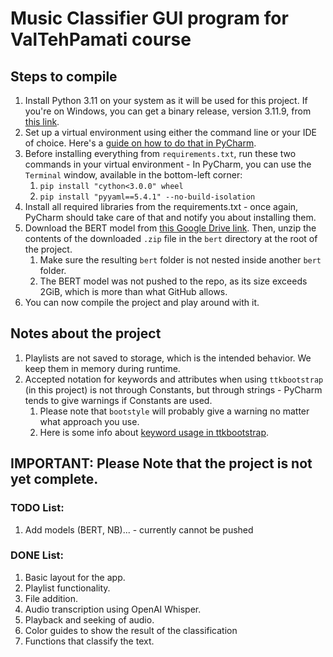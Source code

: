 # Music Classifier GUI program for ValTehPamati course

## Steps to compile
1. Install Python 3.11 on your system as it will be used for this project. 
If you're on Windows, you can get a binary release, version 3.11.9, from [this link](https://www.python.org/downloads/windows/).
2. Set up a virtual environment using either the command line or your IDE of choice. 
Here's a [guide on how to do that in PyCharm](https://www.jetbrains.com/help/pycharm/creating-virtual-environment.html#python_create_virtual_env).
3. Before installing everything from `requirements.txt`, run these two commands in your virtual environment - 
In PyCharm, you can use the `Terminal` window, available in the bottom-left corner:
   1. `pip install "cython<3.0.0" wheel`
   2. `pip install "pyyaml==5.4.1" --no-build-isolation`
4. Install all required libraries from the requirements.txt - once again, 
PyCharm should take care of that and notify you about installing them.
5. Download the BERT model from [this Google Drive link](https://drive.google.com/file/d/1PVphOyRvdsZ8oPqB8vWT5yOw6yBkJlGC/view?usp=drive_link).
Then, unzip the contents of the downloaded `.zip` file in the `bert` directory at the root of the project.
   1. Make sure the resulting `bert` folder is not nested inside another `bert` folder.
   2. The BERT model was not pushed to the repo, as its size exceeds 2GiB, which is more than what GitHub allows.
6. You can now compile the project and play around with it.

## Notes about the project
1. Playlists are not saved to storage, which is the intended behavior. 
We keep them in memory during runtime.
2. Accepted notation for keywords and attributes when using `ttkbootstrap` (in this project)
is not through Constants, but through strings -
PyCharm tends to give warnings if Constants are used. 
   1. Please note that `bootstyle` will probably give a warning no matter what approach you use.
   2. Here is some info about [keyword usage in ttkbootstrap](https://ttkbootstrap.readthedocs.io/en/latest/gettingstarted/tutorial/#keyword-usage).

## IMPORTANT: Please Note that the project is not yet complete.
### TODO List:
1. Add models (BERT, NB)... - currently cannot be pushed
### DONE List:
1. Basic layout for the app.
2. Playlist functionality.
3. File addition.
4. Audio transcription using OpenAI Whisper.
5. Playback and seeking of audio.
6. Color guides to show the result of the classification
7. Functions that classify the text.